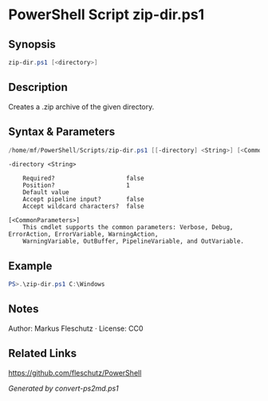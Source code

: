 # PowerShell Script zip-dir.ps1

## Synopsis
```powershell
zip-dir.ps1 [<directory>]
```

## Description
Creates a .zip archive of the given directory.

## Syntax & Parameters
```powershell
/home/mf/PowerShell/Scripts/zip-dir.ps1 [[-directory] <String>] [<CommonParameters>]
```

```
-directory <String>
    
    Required?                    false
    Position?                    1
    Default value                
    Accept pipeline input?       false
    Accept wildcard characters?  false
```

```
[<CommonParameters>]
    This cmdlet supports the common parameters: Verbose, Debug, ErrorAction, ErrorVariable, WarningAction, 
    WarningVariable, OutBuffer, PipelineVariable, and OutVariable.
```

## Example
```powershell
PS>.\zip-dir.ps1 C:\Windows
```


## Notes
Author: Markus Fleschutz · License: CC0

## Related Links
https://github.com/fleschutz/PowerShell

*Generated by convert-ps2md.ps1*
